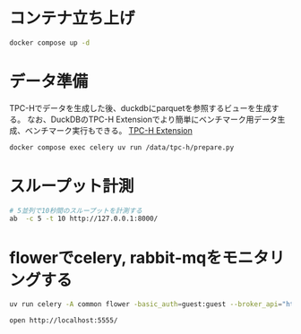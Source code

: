 # コンテナ立ち上げ

```sh
docker compose up -d
```

# データ準備

TPC-Hでデータを生成した後、duckdbにparquetを参照するビューを生成する。
なお、DuckDBのTPC-H Extensionでより簡単にベンチマーク用データ生成、ベンチマーク実行もできる。
[TPC-H Extension](https://duckdb.org/docs/extensions/tpch.html)

```sh
docker compose exec celery uv run /data/tpc-h/prepare.py
```

# スループット計測

```sh
# 5並列で10秒間のスループットを計測する
ab  -c 5 -t 10 http://127.0.0.1:8000/
```

# flowerでcelery, rabbit-mqをモニタリングする

```sh
uv run celery -A common flower -basic_auth=guest:guest --broker_api="http://guest:guest@broker:15672/api/vhost"

open http://localhost:5555/
```
